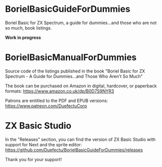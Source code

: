 # BorielBasicGuideForDummies
Boriel Basic for ZX Spectrum, a guide for dummies...and those who are not so much, book listings.

**Work in progress**



# BorielBasicManualForDummies
Source code of the listings published in the book "Boriel Basic for ZX Spectrum - A Guide for Dummies...and Those Who Aren't So Much"

The book can be purchased on Amazon in digital, hardcover, or paperback formats: https://www.amazon.co.uk/dp/B0D7S9NYR3

Patrons are entitled to the PDF and EPUB versions: https://www.patreon.com/DuefectuCorp

# ZX Basic Studio
In the "Releases" section, you can find the version of ZX Basic Studio with support for Next and the sprite editor: https://github.com/Duefectu/BorielBasicGuideForDummies/releases

Thank you for your support!
